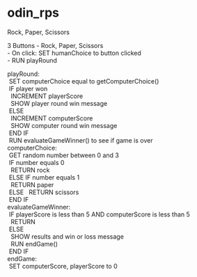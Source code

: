 # odin_rps
Rock, Paper, Scissors<br> 

3 Buttons - Rock, Paper, Scissors <br>
    - On click: SET humanChoice to button clicked <br>
    - RUN playRound <br>

playRound:<br>
&nbsp;SET computerChoice equal to getComputerChoice()<br>
&nbsp;IF player won<br>
&nbsp;&nbsp;INCREMENT playerScore<br>
&nbsp;&nbsp;SHOW player round win message<br>
&nbsp;ELSE<br>
&nbsp;&nbsp;INCREMENT computerScore<br>
&nbsp;&nbsp;SHOW computer round win message<br>
&nbsp;END IF<br>
&nbsp;RUN evaluateGameWinner() to see if game is over<br>
computerChoice:<br>
&nbsp;GET random number between 0 and 3<br>
&nbsp;IF number equals 0<br>
&nbsp;&nbsp;RETURN rock<br>
&nbsp;ELSE IF number equals 1 <br>
&nbsp;&nbsp;RETURN paper<br>
&nbsp;ELSE
&nbsp;&nbsp;RETURN scissors<br>
&nbsp;END IF<br>
evaluateGameWinner:<br>
&nbsp;IF playerScore is less than 5 AND computerScore is less than 5<br>
&nbsp;&nbsp;RETURN<br>
&nbsp;ELSE<br> 
&nbsp;&nbsp;SHOW results and win or loss message<br>
&nbsp;&nbsp;RUN endGame()<br>
&nbsp;END IF<br>
endGame:<br>
&nbsp;SET computerScore, playerScore to 0<br>


